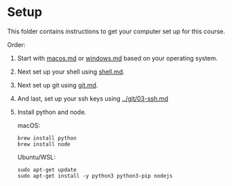 # Setup

This folder contains instructions to get your computer set up for this course.

Order:

<!--1. Upload a profile picture to [Github](https://docs.github.com/en/free-pro-team@latest/github/setting-up-and-managing-your-github-profile/personalizing-your-profile#changing-your-profile-picture) and [Slack](https://slack.com/help/articles/115005506003-Upload-a-profile-photo) (instructions linked). Please use the same picture across platforms.-->

1. Start with [macos.md](./macos.md) or [windows.md](./windows.md) based on your operating system.
2. Next set up your shell using [shell.md](./shell.md).
3. Next set up git using [git.md](./git.md).
4. And last, set up your ssh keys using [../git/03-ssh.md](../git/03-ssh.md#setup)
5. Install python and node.
  
    macOS:
    ```
    brew install python
    brew install node
    ```

    Ubuntu/WSL:
    ```
    sudo apt-get update
    sudo apt-get install -y python3 python3-pip nodejs
    ```
